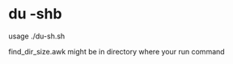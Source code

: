 # du -shb

usage ./du-sh.sh <directory to find size>

find_dir_size.awk might be in directory where your run command

